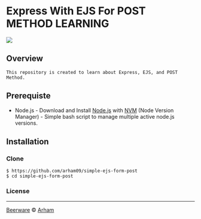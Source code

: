 # Express With EJS For POST METHOD LEARNING
![](https://img.shields.io/badge/Dependencies-Express-green.svg)

## Overview
```
This repository is created to learn about Express, EJS, and POST Method.
```

## Prerequiste
- Node.js - Download and Install [Node.js](https://nodejs.org/en/) with [NVM](https://github.com/creationix/nvm) (Node Version Manager) - Simple bash script to manage multiple active node.js versions.  

## Installation
### Clone
```
$ https://github.com/arham09/simple-ejs-form-post
$ cd simple-ejs-form-post
```


### License
----

[Beerware](https://en.wikipedia.org/wiki/Beerware "Beerware") © [Arham](https://github.com/arham09 "Arham")
